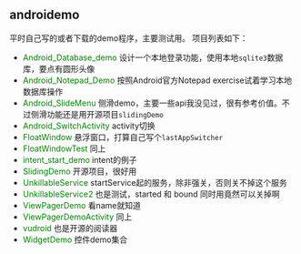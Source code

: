 ## androidemo
平时自己写的或者下载的demo程序，主要测试用。
项目列表如下：
* <font color="green">Android_Database_demo</font>
	设计一个本地登录功能，使用本地`sqlite3`数据库，要点有圆形头像
* <font color="green">Android_Notepad_Demo</font>
	按照Android官方Notepad exercise试着学习本地数据库操作
* <font color="green">Android_SlideMenu</font>
	侧滑demo，主要一些api我没见过，很有参考价值。不过侧滑功能还是用开源项目`slidingDemo`
* <font color="green">Android_SwitchActivity</font>
	activity切换
* <font color="green">FloatWindow</font>
	悬浮窗口，打算自己写个`lastAppSwitcher`
* <font color="green">FloatWindowTest</font>
	同上
* <font color="green">intent_start_demo</font>
	intent的例子
* <font color="green">SlidingDemo</font>
	开源项目，很好用
* <font color="green">UnkillableService</font>
	startService起的服务，除非强关，否则关不掉这个服务
* <font color="green">UnkillableService2</font>
	也是测试，started 和 bound 同时用竟然可以关掉啊
* <font color="green">ViewPagerDemo</font>
	看name就知道
* <font color="green">ViewPagerDemoActivity</font>
	同上
* <font color="green">vudroid</font>
	也是开源的阅读器
* <font color="green">WidgetDemo</font>
	控件demo集合